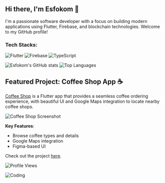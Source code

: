 ## Hi there, I'm Esfokom 👋
I'm a passionate software developer with a focus on building modern applications using Flutter, Firebase, and blockchain technologies. Welcome to my GitHub profile!

### Tech Stacks:
![Flutter](https://img.shields.io/badge/Flutter-02569B?logo=flutter&logoColor=white)
![Firebase](https://img.shields.io/badge/Firebase-FFCA28?logo=firebase&logoColor=white)
![TypeScript](https://img.shields.io/badge/TypeScript-007ACC?logo=typescript&logoColor=white)

<!-- Add more badges for other languages/tools -->
![Esfokom's GitHub stats](https://github-readme-stats.vercel.app/api?username=Esfokom&show_icons=true&theme=dark)
![Top Languages](https://github-readme-stats.vercel.app/api/top-langs/?username=Esfokom&layout=compact)

## Featured Project: Coffee Shop App ☕
[Coffee Shop](https://github.com/Esfokom/coffee_shop) is a Flutter app that provides a seamless coffee ordering experience, with beautiful UI and Google Maps integration to locate nearby coffee shops.

![Coffee Shop Screenshot](https://github.com/Esfokom/coffee_shop/blob/main/assets/screenshot1.png)

**Key Features**:
- Browse coffee types and details
- Google Maps integration
- Figma-based UI

Check out the project [here](https://github.com/Esfokom/coffee_shop).

![Profile Views](https://komarev.com/ghpvc/?username=Esfokom&color=blue)

![Coding](https://media.giphy.com/media/qgQUggAC3Pfv687qPC/giphy.gif)






<!--
**Esfokom/Esfokom** is a ✨ _special_ ✨ repository because its `README.md` (this file) appears on your GitHub profile.

Here are some ideas to get you started:

- 🔭 I’m currently working on ...
- 🌱 I’m currently learning ...
- 👯 I’m looking to collaborate on ...
- 🤔 I’m looking for help with ...
- 💬 Ask me about ...
- 📫 How to reach me: ...
- 😄 Pronouns: ...
- ⚡ Fun fact: ...
-->
